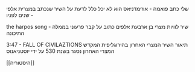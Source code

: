 שלי כתב פואמה - אוזימדניאס
הוא לא יכל כלל לדעת על השיר שנכתב במצרית אלפי שנים לפניו -


the harpos song  -
שיר לוויות מצרי בן ארבעת אלפים כתוב על קבר פרעוני בממלה התיכונה

3:47 - FALL OF CIVILAZTIONS תיאור השיר המצרי האחרון בהירוגליפית
המקדש המצרי האחרון נסגר בשנת 530 על ידי יוסטניאנוס

[[היסטוריה]]
